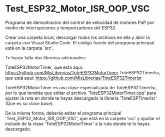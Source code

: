 # Test_ESP32_Motor_ISR_OOP_VSC
Programa de demostración del control de velocidad de motores PaP por medio de interrupciones y temporizadores del ESP32.

Crear una carpeta local, descargar todos los archivos en ella y abrir la carpeta con Visual Studio Code. 
El código fuente del programa principal está en la carpeta 'src'. 

Te harán falta dos librerías adicionales: 

  ToteESP32MotorTimer, que está aquí: https://github.com/MisLibrerias/ToteESP32MotorTimer 
  ToteESP32TimerIsr, que está aquí: https://github.com/MisLibrerias/ToteESP32TimerIsr
  
  ToteESP32MotorTimer es una clase especializada de ToteESP32TimerIsr, por lo que tendrás que editar el archivo 'ToteESP32MotorTimer.cpp' para ajustar la ruta en donde te hayas descargado la librería 'ToteESPTimerIsr' (Que es su clase base).
  
  De la misma forma, deberás editar el programa principal 'Test_ESP32_Motor_ISR_OOP_VSC', que está en la carpeta 'src' y ajustar el include de la clase 'ToteESP32MotorTimer' a la ruta donde te lo hayas descargado.
  
